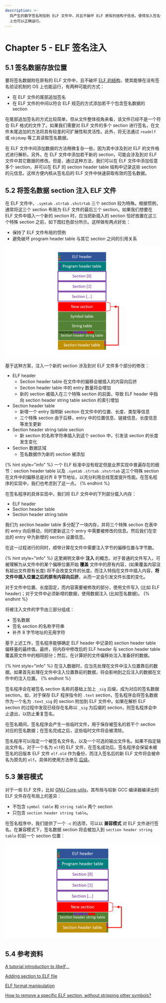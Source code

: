 ```yaml
---
description: >-
  将产生的数字签名附加到 ELF 文件中，并且不破坏 ELF 原有的结构于信息。使得加入签名信息的 ELF 文件也能够在没有签名验证机制的普通 Linux
  上也可以正确运行。
---
```


# Chapter 5 - ELF 签名注入

## 5.1 签名数据存放位置

要将签名数据附在原有的 ELF 文件中，且不破坏 [ELF 的结构](../group-1-kernel-signature-verification/chapter-2-elf-format-analysis.md)，使其能够在没有签名验证机制的 OS 上也能运行，有两种可能的方式：

* 在 ELF 文件的尾部追加签名
* 在 ELF 文件的中间以符合 ELF 规范的方式添加若干个包含签名数据的 section

在尾部追加签名的方式比较简单，但从文件整体视角来看，该文件已经不是一个符合 ELF 格式的文件了。如果我们需要对 ELF 文件的多个 section 进行签名，在文件末尾追加的方法将具有较差的可扩展性和灵活性。此外，将无法通过 `readelf` 或 `objdump` 等工具读取签名数据。

在 ELF 文件中间添加数据的方法稍微复杂一些，因为其中涉及到对 ELF 的文件格式进行解析。另外，在 ELF 文件中添加若干新的 section，可能会涉及到对 ELF 文件中其它数据的修改。但是，通过这种方法，我们可以在 ELF 文件中添加任意多个 section，并可以在 ELF 的 section header table 结构中记录这些 section 的元信息。这样方便内核从签名后的 ELF 文件中快速获取有效的签名数据。

## 5.2 将签名数据 section 注入 ELF 文件

在 ELF 文件中，`.symtab` `.strtab` `.shstrtab` 三个 section 较为特殊。根据惯例，通常将这三个 section 布局为 ELF 文件的最后三个 section。如果我们想要在 ELF 文件中插入一个新的 section 时，应当把新插入的 section 恰好放置在这三个特殊 section 之前，如下图红色部分所示。这样做有两点好处：

* 保持了 ELF 文件布局的惯例
* 避免破坏 program header table 与其它 section 之间的引用关系

![&#x5728; ELF &#x6587;&#x4EF6;&#x4E2D;&#x6CE8;&#x5165;&#x4E00;&#x4E2A;&#x65B0;&#x7684; section](../.gitbook/assets/elf-new-section.png)

基于这种方案，注入一个新的 section 涉及到对 ELF 文件多个部分的修改：

* ELF header
  * Section header table 在文件中的偏移会被插入的内容向后挤
  * Section header table 中的 entry 数量将会增加
  * 新的 section 被插入在三个特殊 section 的前面，导致 ELF header 中指向 section header string table section 的索引增加
* Section header table
  * 新增一个 entry 指明新 section 在文件中的位置、长度、类型等信息
  * 三个特殊 section 由于后移，entry 中的位置信息、链接信息、长度信息等发生更新
* Section header string table section
  * 新 section 的名称字符串插入到这个 section 中，引发该 section 的长度发生变化
* Section 数据区域
  * 签名数据作为新的 section 被添加

{% hint style="info" %}
一个 ELF 标准中没有规定但是业界实现中普遍存在的细节：section header table 以及 `.symtab` `.strtab` `.shstrtab` 这三个特殊 section 在文件中的偏移总是对齐 8 字节地址，以充分利用总线宽度提升性能。在签名程序的实现中，我们也考虑到了这一点。
{% endhint %}

在签名程序的具体实现中，我们将 ELF 文件中的下列部分载入内存：

* ELF header
* Section header table
* Section header string table

我们为 section header table 多分配了一块内存，并将三个特殊 section 在表中的 entry 向后移动，同时更新这三个 entry 中需要被修改的信息。然后我们在空出的 entry 中为新增的 section 设置信息。

在这一过程进行的同时，顺带计算在文件中需要注入字节的偏移位置与字节数。

{% hint style="info" %}
这里阐明文章中 **注入** 的概念。对于普通的文件写入，可被理解为从文件中的某个偏移位置开始 **覆盖** 文件中的原有内容，\(如果覆盖内容没有超出文件原有长度\) 将不会改变文件的长度。而注入特指在文件中插入内容，**将文件中插入位置之后的原有内容向后挤**，从而一定会引发文件长度的变化。

对于文件中位置、长度固定，而内容需要被修改的部分，使用文件写入 \(比如 ELF header\)；对于文件中必须新增的数据，使用数据注入 \(比如签名数据\)。
{% endhint %}

将被注入文件的字节由三部分组成：

* 签名数据
* 签名 section 的名称字符串
* 补齐 8 字节地址的无用字符

基于上述工作，签名程序能够确定 ELF header 中记录的 section header table 偏移量的最终值。最终，将内存中修改后的 ELF header 与 section header table 覆盖原文件中的相同部分；然后，在计算好的文件偏移处注入准备好的数据。

{% hint style="info" %}
在注入数据时，应当先处理在文件中注入位置靠后的数据。如果首先处理在文件中注入位置靠前的数据，将会影响到之后注入的数据在文件中的注入位置。
{% endhint %}

签名程序会在被签名 section 名称的基础上加上 `_sig` 后缀，成为对应的签名数据 section。如，对于保存 ELF 程序指令的 `.text` section，签名程序会将签名数据作为一个名为 `.text_sig` 的 section 附加到 ELF 文件中。如果在解析 ELF section 的过程中发现已经存在名称以 `_sig` 为后缀的 section，则签名程序会中止退出，以防止重复签名。

在签名期间，签名程序会产生一些临时文件，用于保存被签名的若干个 section 对应的签名数据；在签名完成之后，这些临时文件将会被清除。

签名程序可以指定一个被签名文件名，以及一个可选的输出文件名。如果不指定输出文件名，对于一个名为 `elf`的 ELF 文件，在签名成功后，签名程序会保留未被签名的旧版本 ELF 文件 `elf.old` 作为备份，而注入签名后的新 ELF 文件将会被命名为原先的 `elf`。具体的使用方法参见 [后续](../group-3-usage/chapter-9-elf-sign.md#82-qian-ming-cheng-xu-de-shi-yong-fang-shi)。

## 5.3 兼容模式

对于一些 ELF 文件，比如 [GNU Core-utils](https://www.gnu.org/software/coreutils/)，其布局与较新 GCC 编译器编译出的 ELF 文件存在布局上的差异：

* 不包含 `symbol table` 和 `string table` 两个 section
* 只包含 `section header string table`。

在签名程序中，我们提供了一个 `-c` 的选项，可以以 **兼容模式** 对 ELF 文件进行签名。在兼容模式下，签名数据 section 将会被加入到 `section header string table` 的前一个 section 位置：

![&#x517C;&#x5BB9;&#x6A21;&#x5F0F;&#x7B7E;&#x540D;&#x540E;&#x7684; ELF &#x6587;&#x4EF6;&#x5E03;&#x5C40;](../.gitbook/assets/elf-new-section-compact.png)

## 5.4 参考资料

[A tutorial introduction to _libelf_](https://sourceforge.net/projects/elftoolchain/files/Documentation/libelf-by-example/20120308/libelf-by-example.pdf/download)\_\_

[Adding section to ELF file](https://stackoverflow.com/questions/1088128/adding-section-to-elf-file)

[ELF format manipulation](https://stackoverflow.com/questions/7601344/elf-format-manipulation)

[How to remove a specific ELF section, without stripping other symbols?](https://stackoverflow.com/questions/31453859/how-to-remove-a-specific-elf-section-without-stripping-other-symbols)

